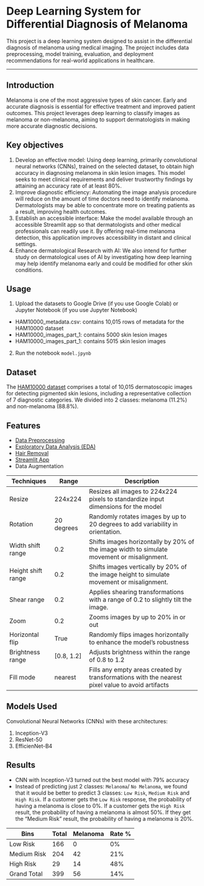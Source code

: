 # **Deep Learning System for Differential Diagnosis of Melanoma**
This project is a deep learning system designed to assist in the differential diagnosis of melanoma using medical imaging. The project includes data preprocessing, model training, evaluation, and deployment recommendations for real-world applications in healthcare.

---

## **Introduction**

Melanoma is one of the most aggressive types of skin cancer. Early and accurate diagnosis is essential for effective treatment and improved patient outcomes. This project leverages deep learning to classify images as melanoma or non-melanoma, aiming to support dermatologists in making more accurate diagnostic decisions.



## **Key objectives**

1.	Develop an effective model: Using deep learning, primarily convolutional neural networks (CNNs), trained on the selected dataset, to obtain high accuracy in diagnosing melanoma in skin lesion images. This model seeks to meet clinical requirements and deliver trustworthy findings by attaining an accuracy rate of at least 80%.
2.	Improve diagnostic efficiency: Automating the image analysis procedure will reduce on the amount of time doctors need to identify melanoma. Dermatologists may be able to concentrate more on treating patients as a result, improving health outcomes.
3.	Establish an accessible interface: Make the model available through an accessible Streamlit app so that dermatologists and other medical professionals can readily use it. By offering real-time melanoma detection, this application improves accessibility in distant and clinical settings.
4.	Enhance dermatological Research with AI: We also intend for further study on dermatological uses of AI by investigating how deep learning may help identify melanoma early and could be modified for other skin conditions.



## **Usage**

1. Upload the datasets to Google Drive (if you use Google Colab) or Jupyter Notebook (if you use Jupyter Notebook)

  - HAM10000_metadata.csv: contains 10,015 rows of metadata for the HAM10000 dataset
  - HAM10000_images_part_1: contains 5000 skin lesion images
  - HAM10000_images_part_1: contains 5015 skin lesion images
2. Run the notebook `model.jpynb`



## **Dataset**

The [HAM10000 dataset](#https://www.kaggle.com/datasets/kmader/skin-cancer-mnist-ham10000) comprises a total of 10,015 dermatoscopic images for detecting pigmented skin lesions, including a representative collection of 7 diagnostic categories. We divided into 2 classes: melanoma (11.2%) and non-melanoma (88.8%).



## **Features**

- [Data Preprocessing](data-preprocessing-and-EDA.jpynb)
- [Exploratory Data Analysis (EDA)](data-preprocessing-and-EDA.jpynb)
- [Hair Removal](hair-removal.jpynb)
- [Streamlit App](https://dlsd-melanoma-detection.streamlit.app/)
- Data Augmentation

| Techniques         | Range             | Description                                                                 |
|--------------------|-------------------|-----------------------------------------------------------------------------|
| Resize             | 224x224           | Resizes all images to 224x224 pixels to standardize input dimensions for the model |
| Rotation           | 20 degrees        | Randomly rotates images by up to 20 degrees to add variability in orientation. |
| Width shift range  | 0.2               | Shifts images horizontally by 20% of the image width to simulate movement or misalignment. |
| Height shift range | 0.2               | Shifts images vertically by 20% of the image height to simulate movement or misalignment. |
| Shear range        | 0.2               | Applies shearing transformations with a range of 0.2 to slightly tilt the image. |
| Zoom               | 0.2               | Zooms images by up to 20% in or out                                        |
| Horizontal flip    | True              | Randomly flips images horizontally to enhance the model’s robustness        |
| Brightness range   | [0.8, 1.2]        | Adjusts brightness within the range of 0.8 to 1.2                           |
| Fill mode          | nearest           | Fills any empty areas created by transformations with the nearest pixel value to avoid artifacts |



## **Models Used** 

Convolutional Neural Networks (CNNs) with these architectures:
1. Inception-V3
2. ResNet-50
3. EfficienNet-B4


## **Results**
- CNN with Inception-V3 turned out the best model with 79% accuracy
- Instead of predicting just 2 classes: `Melanoma`/ `No Melanoma`, we found that it would be better to predict 3 classes: `Low Risk`, `Medium Risk` and  `High Risk`. If a customer gets the  `Low Risk` response, the probability of having a melanoma is close to 0%. If a customer gets the `High Risk` result, the probability of having a melanoma is almost 50%. If they get the “Medium Risk” result, the probability of having a melanoma is 20%.


| Bins        | Total | Melanoma | Rate % |
|-------------|-------|----------|--------|
| Low Risk    | 166   | 0        | 0%     |
| Medium Risk | 204   | 42       | 21%    |
| High Risk   | 29    | 14       | 48%    |
| Grand Total | 399   | 56       | 14%    |




